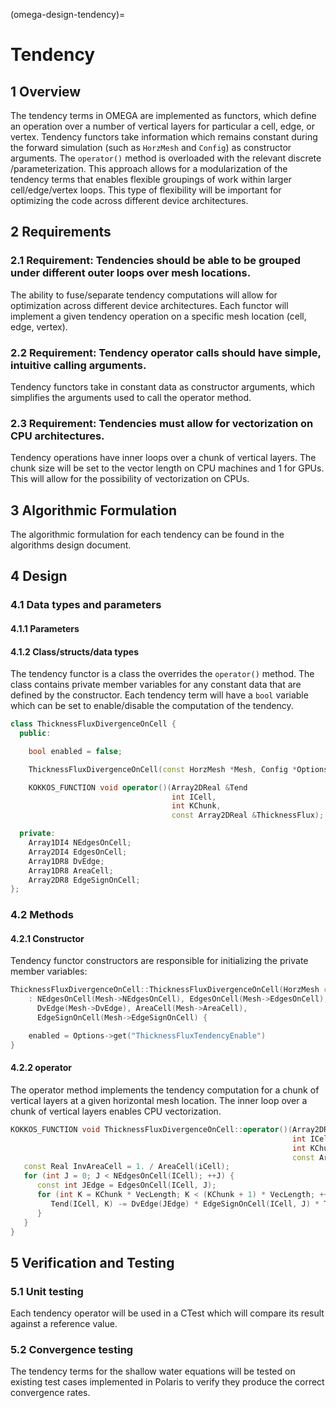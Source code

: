 (omega-design-tendency)=
# Tendency

## 1 Overview

The tendency terms in OMEGA are implemented as functors, which define an operation over a number of vertical layers for particular a cell, edge, or vertex.
Tendency functors take information which remains constant during the forward simulation (such as `HorzMesh` and `Config`)  as constructor arguments.
The `operator()` method is overloaded with the relevant discrete /parameterization.
This approach allows for a modularization of the tendency terms that enables flexible groupings of work within larger cell/edge/vertex loops.
This type of flexibility will be important for optimizing the code across different device architectures.

## 2 Requirements

### 2.1 Requirement: Tendencies should be able to be grouped under different outer loops over mesh locations.
The ability to fuse/separate tendency computations will allow for optimization across different device architectures.
Each functor will implement a given tendency operation on a specific mesh location (cell, edge, vertex).

### 2.2 Requirement: Tendency operator calls should have simple, intuitive calling arguments.
Tendency functors take in constant data as constructor arguments, which simplifies the arguments used to call the operator method.

### 2.3 Requirement: Tendencies must allow for vectorization on CPU architectures.
Tendency operations have inner loops over a chunk of vertical layers.
The chunk size will be set to the vector length on CPU machines and 1 for GPUs.
This will allow for the possibility of vectorization on CPUs.

## 3 Algorithmic Formulation

The algorithmic formulation for each tendency can be found in the algorithms design document.

## 4 Design

### 4.1 Data types and parameters

#### 4.1.1 Parameters

#### 4.1.2 Class/structs/data types
The tendency functor is a class the overrides the `operator()` method.
The class contains private member variables for any constant data that are defined by the constructor.
Each tendency term will have a `bool` variable which can be set to enable/disable the computation of the tendency.

```c++
class ThicknessFluxDivergenceOnCell {
  public:

    bool enabled = false;

    ThicknessFluxDivergenceOnCell(const HorzMesh *Mesh, Config *Options);

    KOKKOS_FUNCTION void operator()(Array2DReal &Tend
                                    int ICell,
                                    int KChunk,
                                    const Array2DReal &ThicknessFlux);

  private:
    Array1DI4 NEdgesOnCell;
    Array2DI4 EdgesOnCell;
    Array1DR8 DvEdge;
    Array1DR8 AreaCell;
    Array2DR8 EdgeSignOnCell;
};
```

### 4.2 Methods

#### 4.2.1 Constructor
Tendency functor constructors are responsible for initializing the private member variables:

```c++
ThicknessFluxDivergenceOnCell::ThicknessFluxDivergenceOnCell(HorzMesh const *Mesh, Config *Options)
    : NEdgesOnCell(Mesh->NEdgesOnCell), EdgesOnCell(Mesh->EdgesOnCell),
      DvEdge(Mesh->DvEdge), AreaCell(Mesh->AreaCell),
      EdgeSignOnCell(Mesh->EdgeSignOnCell) {

    enabled = Options->get("ThicknessFluxTendencyEnable")
}
```

#### 4.2.2 operator
The operator method implements the tendency computation for a chunk of vertical layers at a given horizontal mesh location.
The inner loop over a chunk of vertical layers enables CPU vectorization.

```c++
KOKKOS_FUNCTION void ThicknessFluxDivergenceOnCell::operator()(Array2DReal &Tend
                                                               int ICell,
                                                               int KChunk,
                                                               const Array2DReal &ThicknessFlux)  const {
   const Real InvAreaCell = 1. / AreaCell(iCell);
   for (int J = 0; J < NEdgesOnCell(ICell); ++J) {
      const int JEdge = EdgesOnCell(ICell, J);
      for (int K = KChunk * VecLength; K < (KChunk + 1) * VecLength; ++K) {
         Tend(ICell, K) -= DvEdge(JEdge) * EdgeSignOnCell(ICell, J) * ThicknessFlux(JEdge, K) * InvAreaCell;
      }
   }
}
```

## 5 Verification and Testing

### 5.1 Unit testing
Each tendency operator will be used in a CTest which will compare its result against a reference value.

### 5.2 Convergence testing
The tendency terms for the shallow water equations will be tested on existing test cases implemented in Polaris to verify they produce the correct convergence rates.
